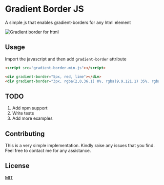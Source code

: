 # Gradient Border JS

A simple js that enables gradient-borders for any html element

![Gradient border for html](https://miro.medium.com/max/875/1*8VhBsvWMZ1MQ0Zw60Jacwg.png)

## Usage

Import the javascript and then add ```gradient-border``` attribute 
```html
<script src="gradient-border.min.js"></script>

<div gradient-border="5px, red, lime"></div>
<div gradient-border="3px, rgba(2,0,36,1) 0%, rgba(9,9,121,1) 35%, rgba(0,212,255,1) 100%"></div>
```
## TODO
1. Add npm support
2. Write tests
3. Add more examples

## Contributing
This is a very simple implementation. Kindly raise any issues that you find. Feel free to contact me for any assistance.
## License
[MIT](https://choosealicense.com/licenses/mit/)